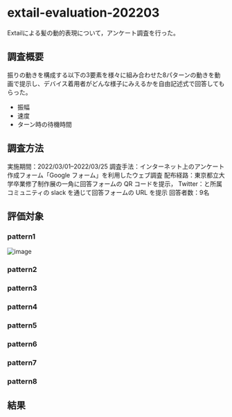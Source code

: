 # extail-evaluation-202203

Extailによる髪の動的表現について，アンケート調査を行った。

## 調査概要
振りの動きを構成する以下の3要素を様々に組み合わせた8パターンの動きを動画で提示し、デバイス着用者がどんな様子にみえるかを自由記述式で回答してもらった。

- 振幅
- 速度
- ターン時の待機時間
 
## 調査方法
実施期間：2022/03/01–2022/03/25
調査手法：インターネット上のアンケート作成フォーム「Google フォーム」を利用したウェブ調査
配布経路：東京都立大学卒業修了制作展の一角に回答フォームの QR コードを提示，
Twitter：と所属コミュニティの slack を通じて回答フォームの URL を提示
回答者数：9名

## 評価対象
### pattern1
![image]()
### pattern2

### pattern3

### pattern4

### pattern5

### pattern6

### pattern7

### pattern8

## 結果
